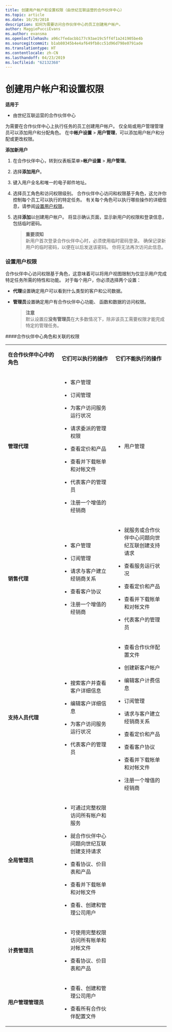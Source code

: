```yaml
---
title: 创建用户帐户和设置权限（由世纪互联运营的合作伙伴中心）
ms.topic: article
ms.date: 10/29/2018
description: 如何为需要访问合作伙伴中心的员工创建用户帐户。
author: MaggiePucciEvans
ms.author: evansma
ms.openlocfilehash: a96c7fedacbb177c93ae19c5ff4f1a241905be4b
ms.sourcegitcommit: b1ab80345b4e4af649fb8cc51d96d798e0791ade
ms.translationtype: HT
ms.contentlocale: zh-CN
ms.lasthandoff: 04/23/2019
ms.locfileid: "62132368"
---
```

# <a name="create-user-accounts-and-set-permissions"></a>创建用户帐户和设置权限


**适用于**

-   由世纪互联运营的合作伙伴中心


为需要在合作伙伴中心上执行任务的员工创建用户帐户。 仅全局或用户管理管理员可以添加用户和分配角色。 在中**帐户设置** &gt; **用户管理**，可以添加用户帐户和分配或更改权限。

**添加新用户**

1.  在合作伙伴中心，转到仪表板菜单&gt;**帐户设置** &gt; **用户管理**。

2.  选择**添加用户**。

3.  键入用户全名和唯一的电子邮件地址。

4.  选择员工角色和访问权限级别。 合作伙伴中心访问和权限基于角色，这允许你控制每个员工可以执行的特定任务。 有关每个角色可以执行哪些操作的详细信息，请参阅[设置用户权限](#setuserpermissions)。

5.  选择**添加**以创建用户帐户。 将显示确认页面，显示新用户的权限和登录信息，包括临时密码。

    >**重要须知**<br>新用户首次登录合作伙伴中心时，必须使用临时密码登录。 确保记录新用户的临时密码，以便在以后发送该密码。 你将无法再次访问此信息。 

### <a href="" id="setuserpermissions"></a>设置用户权限

合作伙伴中心访问权限基于角色，这意味着可以将用户视图限制为仅显示用户完成特定任务所需的特性和功能。 对于每个用户，你必须选择两个设置：

-   **代理**设置确定用户可以看到什么类型的客户和公司数据。

-   **管理员**设置确定用户有合作伙伴中心功能、 函数和数据的访问权限。 

    >**注意**<br>默认设置应**没有管理员**在大多数情况下，除非该员工需要权限才能完成特定的管理任务。

####<a name="partner-center-roles-and-associated-permissions"></a>合作伙伴中心角色和关联的权限

<table>
<colgroup>
<col width="33%" />
<col width="33%" />
<col width="33%" />
</colgroup>
<tbody>
<tr class="odd">
<td><p><strong>在合作伙伴中心中的角色</strong></p></td>
<td><p><strong>它们可以执行的操作</strong></p></td>
<td><p><strong>它们不能执行的操作</strong></p></td>
</tr>
<tr class="even">
<td><p><strong>管理代理</strong></p></td>
<td><ul>
<li><p>客户管理</p></li>
<li><p>订阅管理</p></li>
<li><p>为客户访问服务运行状况</p></li>
<li><p>请求委派的管理权限</p></li>
<li><p>查看定价和产品</p></li>
<li><p>查看并下载帐单和对帐文件</p></li>
<li><p>代表客户的管理员</p></li>
<li><p>注册一个增值的经销商</p></li>
</ul></td>
<td><ul>
<li><p>用户管理</p></li>
</ul></td>
</tr>
<tr class="odd">
<td><p><strong>销售代理</strong></p></td>
<td><ul>
<li><p>客户管理</p></li>
<li><p>订阅管理</p></li>
<li><p>请求与客户建立经销商关系</p></li>
<li><p>查看客户协议</p></li>
<li><p>注册一个增值的经销商</p></li>
</ul></td>
<td><ul>
<li><p>就服务或合作伙伴中心问题向世纪互联创建支持请求</p></li>
<li><p>查看服务运行状况</p></li>
<li><p>查看定价和产品</p></li>
<li><p>查看并下载帐单和对帐文件</p></li>
<li><p>代表客户的管理员</p></li>
</ul></td>
</tr>
<tr class="even">
<td><p><strong>支持人员代理</strong></p></td>
<td><ul>
<li><p>搜索客户并查看客户详细信息</p></li>
<li><p>编辑客户详细信息</p></li>
<li><p>为客户访问服务运行状况</p></li>
<li><p>代表客户的管理员</p></li>
</ul></td>
<td><ul>
<li><p>查看合作伙伴配置文件</p></li>
<li><p>创建新客户帐户</p></li>
<li><p>编辑客户计费信息</p></li>
<li><p>订阅管理</p></li>
<li><p>请求与客户建立经销商关系</p></li>
<li><p>查看定价和产品</p></li>
<li><p>查看客户协议</p></li>
<li><p>查看并下载帐单和对帐文件</p></li>
<li><p>注册一个增值的经销商</p></li>
</ul></td>
</tr>
<tr class="odd">
<td><p><strong>全局管理员</strong></p></td>
<td><ul>
<li><p>可通过完整权限访问所有帐户和服务</p></li>
<li><p>就合作伙伴中心问题向世纪互联创建支持请求</p></li>
<li><p>查看协议、价目表和产品</p></li>
<li><p>查看并下载帐单和对帐文件</p></li>
<li><p>查看、创建和管理公司用户</p></li>
</ul></td>
<td></td>
</tr>
<tr class="even">
<td><p><strong>计费管理员</strong></p></td>
<td><ul>
<li><p>可使用完整权限访问所有帐单和对帐文件</p></li>
<li><p>查看协议、价目表和产品</p></li>
</ul></td>
<td></td>
</tr>
<tr class="odd">
<td><p><strong>用户管理管理员</strong></p></td>
<td><ul>
<li><p>查看、创建和管理公司用户</p></li>
<li><p>查看所有合作伙伴配置文件</p></li>
</ul></td>
<td></td>
</tr>
</tbody>
</table>

